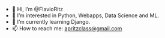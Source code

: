 - 👋 Hi, I’m @FlavioRitz
- 👀 I’m interested in Python, Webapps, Data Science and ML. 
- 🌱 I’m currently learning Django.
- 📫 How to reach me: apritzclass@gmail.com

<!---
FlavioRitz/FlavioRitz is a ✨ special ✨ repository because its `README.md` (this file) appears on your GitHub profile.
You can click the Preview link to take a look at your changes.
--->
